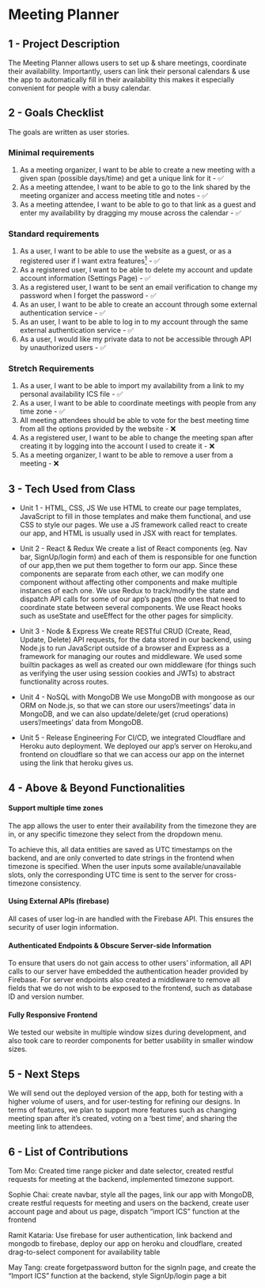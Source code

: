 # Meeting Planner

## 1 - Project Description

The Meeting Planner allows users to set up & share meetings, coordinate their availability. Importantly, users can link their personal calendars & use the app to automatically fill in their availability this makes it especially convenient for people with a busy calendar. 

## 2 - Goals Checklist

The goals are written as user stories. 

### Minimal requirements

1. As a meeting organizer, I want to be able to create a new meeting with a given span (possible days/time) and get a unique link for it - ✅
2. As a meeting attendee, I want to be able to go to the link shared by the meeting organizer and access meeting title and notes - ✅
3. As a meeting attendee, I want to be able to go to that link as a guest and enter my availability by dragging my mouse across the calendar - ✅

### Standard requirements

1. As a user, I want to be able to use the website as a guest, or as a registered user if I want extra features[<sup>1</sup>](#footnotes) - ✅
2. As a registered user, I want to be able to delete my account and update account information (Settings Page) - ✅
5. As a registered user, I want to be sent an email verification to change my password when I forget the password - ✅
7. As an user, I want to be able to create an account through some external authentication service  - ✅
8. As an user, I want to be able to log in to my account through the same external authentication service - ✅
9.  As a user, I would like my private data to not be accessible through API by unauthorized users - ✅

### Stretch Requirements

1. As a user, I want to be able to import my availability from a link to my personal availability ICS file - ✅
2. As a user, I want to be able to coordinate meetings with people from any time zone - ✅
3. All meeting attendees should be able to vote for the best meeting time from all the options provided by the website - ❌
4. As a registered user, I want to be able to change the meeting span after creating it by logging into the account I used to create it - ❌
5. As a meeting organizer, I want to be able to remove a user from a meeting - ❌

## 3 - Tech Used from Class

 - Unit 1 - HTML, CSS, JS
   We use HTML to create our page templates, JavaScript to fill in those templates and make them functional, and use CSS to style our pages. We use a JS framework called react to create our app, and HTML is usually used in JSX with react for templates. 

 - Unit 2 - React & Redux
   We create a list of React components (eg. Nav bar, SignUp/login form) and each of them is responsible for one function of our app,then we put them together to form our app. Since these components are separate from each other, we can modify one component without affecting other components and make multiple instances of each one. We use Redux to track/modify the state and dispatch API calls for some of our app’s pages (the ones that need to coordinate state between several components. We use React hooks such as useState and useEffect for the other pages for simplicity.

 - Unit 3 - Node & Express
              We create RESTful CRUD (Create, Read, Update, Delete) API requests, for the data stored in our backend, using Node.js to run JavaScript outside of a browser and Express as a framework for managing our routes and middleware. We used some builtin packages as well as created our own middleware (for things such as verifying the user using session cookies and JWTs) to abstract functionality across routes.

 - Unit 4 - NoSQL with MongoDB
   We use MongoDB with mongoose as our ORM on Node.js, so that we can store our users’/meetings’ data in MongoDB, and we can also update/delete/get (crud operations) users’/meetings’ data from MongoDB.


 - Unit 5 - Release Engineering 
   For CI/CD, we integrated Cloudflare and Heroku auto deployment. We deployed our app’s server on Heroku,and frontend on cloudflare so that we can access our app on the internet using the link that heroku gives us. 

## 4 - Above & Beyond Functionalities

#### Support multiple time zones
The app allows the user to enter their availability from the timezone they are in, or any specific timezone they select from the dropdown menu. 

To achieve this, all data entities are saved as UTC timestamps on the backend, and are only converted to date strings in the frontend when timezone is specified. When the user inputs some available/unavailable slots, only the corresponding UTC time is sent to the server for cross-timezone consistency. 

#### Using External APIs (firebase)
All cases of user log-in are handled with the Firebase API. This ensures the security of user login information. 

#### Authenticated Endpoints & Obscure Server-side Information
To ensure that users do not gain access to other users’ information, all API calls to our server have embedded the authentication header provided by Firebase. 
For server endpoints also created a middleware to remove all fields that we do not wish to be exposed to the frontend, such as database ID and version number.  


#### Fully Responsive Frontend
We tested our website in multiple window sizes during development, and also took care to reorder components for better usability in smaller window sizes. 


## 5 - Next Steps
We will send out the deployed version of the app, both for testing with a higher volume of users, and for user-testing for refining our designs. 
In terms of features, we plan to support more features such as changing meeting span after it’s created, voting on a ‘best time’, and sharing the meeting link to attendees. 


## 6 - List of Contributions
Tom Mo: Created time range picker and date selector, created restful requests for meeting at the backend, implemented timezone support. 

Sophie Chai: create navbar, style all the pages, link our app with MongoDB, create restful requests for meeting and users on the backend, create user account page and about us page, dispatch “import ICS” function at the frontend 

Ramit Kataria: Use firebase for user authentication, link backend and mongodb to firebase, deploy our app on heroku and cloudflare, created drag-to-select component for availability table

May Tang: create forgetpassword button for the signIn page, and create the “Import ICS” function  at the backend, style SignUp/login page a bit
